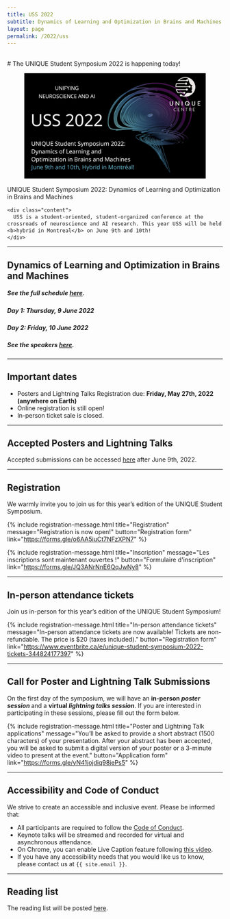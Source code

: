 ```yaml
---
title: USS 2022
subtitle: Dynamics of Learning and Optimization in Brains and Machines
layout: page
permalink: /2022/uss
---
```


<br>
# The UNIQUE Student Symposium 2022 is happening today!

<div class="card">
  <div class="card-image">
    <figure class="image is-5by2">
      <img src="/assets/img/USS2022/banner.png" alt="USS 2022">
    </figure>
  </div>
  <div class="card-content">
    <div class="media">
      <div class="media-content">
        <p class="title is-4">UNIQUE Student Symposium 2022: Dynamics of Learning and Optimization in Brains and Machines</p>
      </div>
    </div>

    <div class="content">
      USS is a student-oriented, student-organized conference at the crossroads of neuroscience and AI research. This year USS will be held <b>hybrid in Montreal</b> on June 9th and 10th!
    </div>
  </div>
</div>

---

## Dynamics of Learning and Optimization in Brains and Machines

##### See the full schedule [here](schedule).
##### Day 1: Thursday, 9 June 2022
##### Day 2: Friday, 10 June 2022
##### See the speakers [here](speakers).

---

## Important dates

* Posters and Lightning Talks Registration due: <b>Friday, May 27th, 2022 (anywhere on Earth)</b>
* Online registration is still open!
* In-person ticket sale is closed.

---

## Accepted Posters and Lightning Talks

Accepted submissions can be accessed <a href="/2022/posters-talks.html">here</a> after June 9th, 2022.

---

## Registration

We warmly invite you to join us for this year’s edition of the UNIQUE Student Symposium.

 {% include registration-message.html title="Registration" message="Registration is now open!" button="Registration form" link="https://forms.gle/o6AA5iuCt7NFzXPN7" %}

 {% include registration-message.html title="Inscription" message="Les inscriptions sont maintenant ouvertes !" button="Formulaire d'inscription" link="https://forms.gle/JQ3ANrNnE6QqJwNy8" %}

---

## In-person attendance tickets

Join us in-person for this year’s edition of the UNIQUE Student Symposium!

 {% include registration-message.html title="In-person attendance tickets" message="In-person attendance tickets are now available! Tickets are non-refundable. The price is $20 (taxes included)." button="Registration form" link="https://www.eventbrite.ca/e/unique-student-symposium-2022-tickets-344824177397" %}

---

## Call for Poster and Lightning Talk Submissions

On the first day of the symposium, we will have an <b> in-person _poster session_ </b> and a <b> virtual _lightning talks session_</b>. If you are interested in participating in these sessions, please fill out the form below.

{% include registration-message.html title="Poster and Lightning Talk applications" message="You’ll be asked to provide a short abstract (1500 characters) of your presentation. After your abstract has been accepted, you will be asked to submit a digital version of your poster or a 3-minute video to present at the event." button="Application form" link="https://forms.gle/yN41jojdiq98jePs5" %}

---

## Accessibility and Code of Conduct

We strive to create an accessible and inclusive event. Please be informed that:

- All participants are required to follow the [Code of Conduct](coc).
- Keynote talks will be streamed and recorded for virtual and asynchronous attendance.
- On Chrome, you can enable Live Caption feature following [this video](https://www.youtube.com/embed/KDP8a5s8yaU).
- If you have any accessibility needs that you would like us to know, please contact us at `{{ site.email }}`.




---

## Reading list

The reading list will be posted [here](resources).
